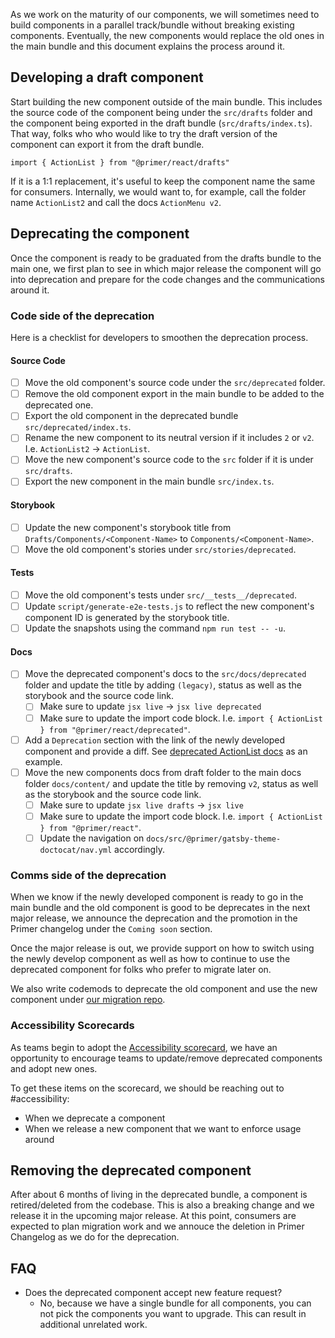 As we work on the maturity of our components, we will sometimes need to build components in a parallel track/bundle without breaking existing components. Eventually, the new components would replace the old ones in the main bundle and this document explains the process around it.

## Developing a draft component

Start building the new component outside of the main bundle. This includes the source code of the component being under the `src/drafts` folder and the component being exported in the draft bundle (`src/drafts/index.ts`). That way, folks who
who would like to try the draft version of the component can export it from the draft bundle.

```
import { ActionList } from "@primer/react/drafts"
```

If it is a 1:1 replacement, it's useful to keep the component name the same for consumers. Internally, we would want to, for example, call the folder name `ActionList2` and call the docs `ActionMenu v2`.

## Deprecating the component

Once the component is ready to be graduated from the drafts bundle to the main one, we first plan to see in which major release the component will go into deprecation and prepare for the code changes and the communications around it.

### Code side of the deprecation

Here is a checklist for developers to smoothen the deprecation process.

#### Source Code

- [ ] Move the old component's source code under the `src/deprecated` folder.
- [ ] Remove the old component export in the main bundle to be added to the deprecated one.
- [ ] Export the old component in the deprecated bundle `src/deprecated/index.ts`.
- [ ] Rename the new component to its neutral version if it includes `2` or `v2`. I.e. `ActionList2` -> `ActionList`.
- [ ] Move the new component's source code to the `src` folder if it is under `src/drafts`.
- [ ] Export the new component in the main bundle `src/index.ts`.

#### Storybook

- [ ] Update the new component's storybook title from `Drafts/Components/<Component-Name>` to `Components/<Component-Name>`.
- [ ] Move the old component's stories under `src/stories/deprecated`.

#### Tests

- [ ] Move the old component's tests under `src/__tests__/deprecated`.
- [ ] Update `script/generate-e2e-tests.js` to reflect the new component's component ID is generated by the storybook title.
- [ ] Update the snapshots using the command `npm run test -- -u`.

#### Docs

- [ ] Move the deprecated component's docs to the `src/docs/deprecated` folder and update the title by adding `(legacy)`, status as well as the storybook and the source code link.
  - [ ] Make sure to update `jsx live` -> `jsx live deprecated`
  - [ ] Make sure to update the import code block. I.e. `import { ActionList } from "@primer/react/deprecated"`.
- [ ] Add a `Deprecation` section with the link of the newly developed component and provide a diff. See [deprecated ActionList docs](https://primer.style/react/deprecated/ActionList#deprecation) as an example.
- [ ] Move the new components docs from draft folder to the main docs folder `docs/content/` and update the title by removing `v2`, status as well as the storybook and the source code link.
  - [ ] Make sure to update `jsx live drafts` -> `jsx live`
  - [ ] Make sure to update the import code block. I.e. `import { ActionList } from "@primer/react"`.
  - [ ] Update the navigation on `docs/src/@primer/gatsby-theme-doctocat/nav.yml` accordingly.

### Comms side of the deprecation

When we know if the newly developed component is ready to go in the main bundle and the old component is good to be deprecates in the next major release, we announce the deprecation and the promotion in the Primer changelog under the `Coming soon` section.

Once the major release is out, we provide support on how to switch using the newly develop component as well as how to continue to use the deprecated component for folks who prefer to migrate later on.

We also write codemods to deprecate the old component and use the new component under [our migration repo](https://github.com/primer/react-migrate#readme).

### Accessibility Scorecards

As teams begin to adopt the [Accessibility scorecard](https://github.com/github/engineering/discussions/2443), we have an opportunity to encourage teams to update/remove deprecated components and adopt new ones.

To get these items on the scorecard, we should be reaching out to #accessibility:

- When we deprecate a component
- When we release a new component that we want to enforce usage around

## Removing the deprecated component

After about 6 months of living in the deprecated bundle, a component is retired/deleted from the codebase. This is also a breaking change and we release it in the upcoming major release.
At this point, consumers are expected to plan migration work and we annouce the deletion in Primer Changelog as we do for the deprecation.

## FAQ

- Does the deprecated component accept new feature request?
  - No, because we have a single bundle for all components, you can not pick the components you want to upgrade. This can result in additional unrelated work.

